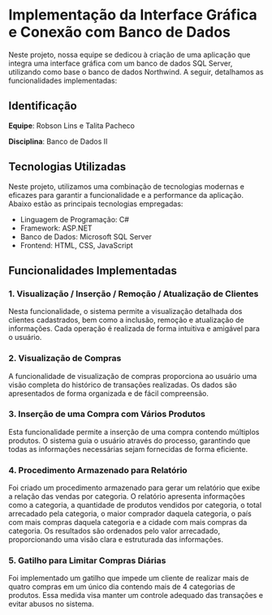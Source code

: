 # Implementação da Interface Gráfica e Conexão com Banco de Dados

Neste projeto, nossa equipe se dedicou à criação de uma aplicação que integra uma interface gráfica com um banco de dados SQL Server, utilizando como base o banco de dados Northwind. A seguir, detalhamos as funcionalidades implementadas:

## Identificação

**Equipe**: Robson Lins e Talita Pacheco

**Disciplina**: Banco de Dados II

## Tecnologias Utilizadas

Neste projeto, utilizamos uma combinação de tecnologias modernas e eficazes para garantir a funcionalidade e a performance da aplicação. Abaixo estão as principais tecnologias empregadas:

- Linguagem de Programação: C#
- Framework: ASP.NET
- Banco de Dados: Microsoft SQL Server
- Frontend: HTML, CSS, JavaScript

## Funcionalidades Implementadas

### 1. Visualização / Inserção / Remoção / Atualização de Clientes

Nesta funcionalidade, o sistema permite a visualização detalhada dos clientes cadastrados, bem como a inclusão, remoção e atualização de informações. Cada operação é realizada de forma intuitiva e amigável para o usuário.

### 2. Visualização de Compras

A funcionalidade de visualização de compras proporciona ao usuário uma visão completa do histórico de transações realizadas. Os dados são apresentados de forma organizada e de fácil compreensão.

### 3. Inserção de uma Compra com Vários Produtos

Esta funcionalidade permite a inserção de uma compra contendo múltiplos produtos. O sistema guia o usuário através do processo, garantindo que todas as informações necessárias sejam fornecidas de forma eficiente.

### 4. Procedimento Armazenado para Relatório

Foi criado um procedimento armazenado para gerar um relatório que exibe a relação das vendas por categoria. O relatório apresenta informações como a categoria, a quantidade de produtos vendidos por categoria, o total arrecadado pela categoria, o maior comprador daquela categoria, o país com mais compras daquela categoria e a cidade com mais compras da categoria. Os resultados são ordenados pelo valor arrecadado, proporcionando uma visão clara e estruturada das informações.

### 5. Gatilho para Limitar Compras Diárias

Foi implementado um gatilho que impede um cliente de realizar mais de quatro compras em um único dia contendo mais de 4 categorias de produtos. Essa medida visa manter um controle adequado das transações e evitar abusos no sistema.
